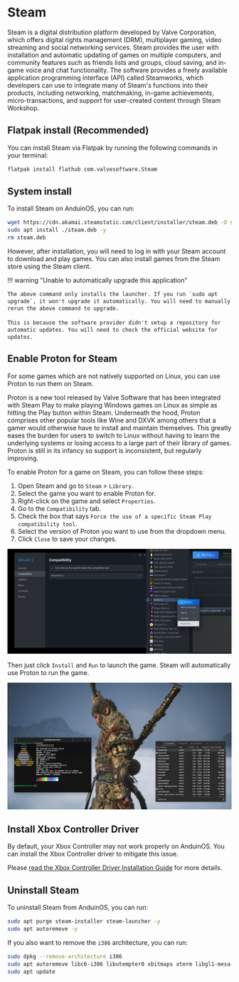 # Steam

Steam is a digital distribution platform developed by Valve Corporation, which offers digital rights management (DRM), multiplayer gaming, video streaming and social networking services. Steam provides the user with installation and automatic updating of games on multiple computers, and community features such as friends lists and groups, cloud saving, and in-game voice and chat functionality. The software provides a freely available application programming interface (API) called Steamworks, which developers can use to integrate many of Steam's functions into their products, including networking, matchmaking, in-game achievements, micro-transactions, and support for user-created content through Steam Workshop.

## Flatpak install (Recommended)

You can install Steam via Flatpak by running the following commands in your terminal:

```bash
flatpak install flathub com.valvesoftware.Steam
```

## System install

To install Steam on AnduinOS, you can run:

```bash title="Install Steam"
wget https://cdn.akamai.steamstatic.com/client/installer/steam.deb -O steam.deb
sudo apt install ./steam.deb -y
rm steam.deb
```

However, after installation, you will need to log in with your Steam account to download and play games. You can also install games from the Steam store using the Steam client.

!!! warning "Unable to automatically upgrade this application"

    The above command only installs the launcher. If you run `sudo apt upgrade`, it won't upgrade it automatically. You will need to manually rerun the above command to upgrade.

    This is because the software provider didn't setup a repository for automatic updates. You will need to check the official website for updates.

## Enable Proton for Steam

For some games which are not natively supported on Linux, you can use Proton to run them on Steam.

Proton is a new tool released by Valve Software that has been integrated with Steam Play to make playing Windows games on Linux as simple as hitting the Play button within Steam. Underneath the hood, Proton comprises other popular tools like Wine and DXVK among others that a gamer would otherwise have to install and maintain themselves. This greatly eases the burden for users to switch to Linux without having to learn the underlying systems or losing access to a large part of their library of games. Proton is still in its infancy so support is inconsistent, but regularly improving.

To enable Proton for a game on Steam, you can follow these steps:

1. Open Steam and go to `Steam` > `Library`.
2. Select the game you want to enable Proton for.
3. Right-click on the game and select `Properties`.
4. Go to the `Compatibility` tab.
5. Check the box that says `Force the use of a specific Steam Play compatibility tool`.
6. Select the version of Proton you want to use from the dropdown menu.
7. Click `Close` to save your changes.

![proton](./proton.png)

Then just click `Install` and `Run` to launch the game. Steam will automatically use Proton to run the game.

![black_myth_wukong_running_on_linux](./black_myth.png)

## Install Xbox Controller Driver

By default, your Xbox Controller may not work properly on AnduinOS. You can install the Xbox Controller driver to mitigate this issue.

Please [read the Xbox Controller Driver Installation Guide](../../../Install/Install-Drivers.md#xbox-controller-driver) for more details.

## Uninstall Steam

To uninstall Steam from AnduinOS, you can run:

```bash
sudo apt purge steam-installer steam-launcher -y
sudo apt autoremove -y
```

If you also want to remove the `i386` architecture, you can run:

```bash
sudo dpkg --remove-architecture i386
sudo apt autoremove libc6-i386 libutempter0 xbitmaps xterm libgl1-mesa-dri:i386 libgl1:i386 -y
sudo apt update
```
